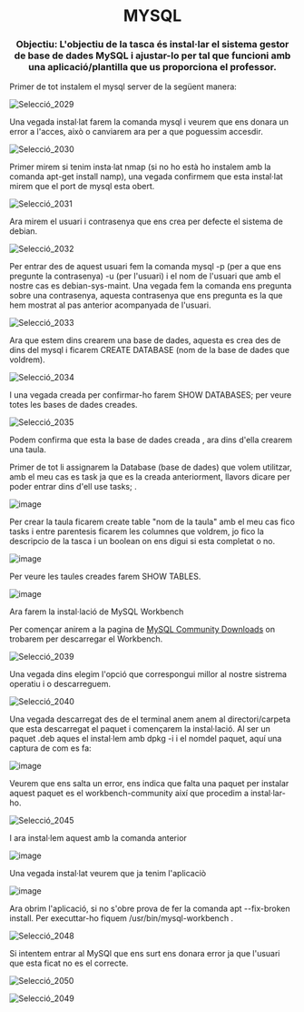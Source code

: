 <h1 align="center">MYSQL</h1>
<h3 align="center">Objectiu: L'objectiu de la tasca és instal·lar el sistema gestor de base de dades MySQL i ajustar-lo per tal que funcioni amb una aplicació/plantilla que us proporciona el professor.</h3>

<p>Primer de tot instalem el mysql server de la següent manera:</p>

![Selecció_2029](https://user-images.githubusercontent.com/91152783/170866867-145a321f-1d39-4741-9716-c2d2058fbad8.png)

<p>Una vegada instal·lat farem la comanda mysql i veurem que ens donara un error a l'acces, això o canviarem ara per a que poguessim accesdir.</p>

![Selecció_2030](https://user-images.githubusercontent.com/91152783/170867139-6ca08b2f-731b-4097-8aeb-388f6f783238.png)

<p> Primer mirem si tenim insta·lat nmap (si no ho està ho instalem amb la comanda apt-get install namp), una vegada confirmem que esta instal·lat mirem que el port de mysql esta obert.</p>

![Selecció_2031](https://user-images.githubusercontent.com/91152783/170867293-e0b82376-2c91-486c-bb36-d542c5a46683.png)

<p>Ara mirem el usuari i contrasenya que ens crea per defecte el sistema de debian.</p>

![Selecció_2032](https://user-images.githubusercontent.com/91152783/170868780-a277ddf4-2ac3-4165-97f2-92725c844bb5.png)

<p> Per entrar des de aquest usuari fem la comanda mysql -p (per a que ens pregunte la contrasenya) -u (per l'usuari) i el nom de l'usuari que amb el nostre cas es debian-sys-maint. Una vegada fem la comanda ens pregunta sobre una contrasenya, aquesta contrasenya que ens pregunta es la que hem mostrat al pas anterior acompanyada de l'usuari.</p>

![Selecció_2033](https://user-images.githubusercontent.com/91152783/170870707-d55fc918-393e-45c3-9d7c-fd7b6177aefc.png)

<p> Ara que estem dins crearem una base de dades, aquesta es crea des de dins del mysql i ficarem CREATE DATABASE (nom de la base de dades que voldrem).</p>

![Selecció_2034](https://user-images.githubusercontent.com/91152783/170870902-7b399ba2-2c14-4727-95bd-a4cf3163479a.png)

<p> I una vegada creada per confirmar-ho farem SHOW DATABASES; per veure totes les bases de dades creades.</p>

![Selecció_2035](https://user-images.githubusercontent.com/91152783/170870972-3479c010-5773-40bf-9b08-07df26bb96ee.png)

<p> Podem confirma que esta la base de dades creada , ara dins d'ella crearem una taula.</p>
<p> Primer de tot li assignarem la Database (base de dades) que volem utilitzar, amb el meu cas es task ja que es la creada anteriorment, llavors dicare per poder entrar dins d'ell use tasks; .</p>

![image](https://user-images.githubusercontent.com/91152783/170871179-fddb3f74-92e5-45c3-bd7e-58e5925d669c.png)

<p> Per crear la taula  ficarem create table "nom de la taula" amb el meu cas fico tasks i entre parentesis ficarem les columnes que voldrem, jo fico la descripcio de la tasca i un boolean on ens digui si esta completat o no.</p>

![image](https://user-images.githubusercontent.com/91152783/170872078-cade3f49-ac08-4d71-8479-f711c7d176f3.png)

<p>Per veure les taules creades farem SHOW TABLES.</p>

![image](https://user-images.githubusercontent.com/91152783/170872161-0507f18b-68f7-470c-8d0d-ee14f5d68e61.png)

<p> Ara farem la instal·lació de MySQL Workbench</p>
<p>Per començar anirem a la pagina de <a href="https://dev.mysql.com/downloads/" title="MySQL_Downloads">MySQL Community Downloads</a> on trobarem per descarregar el Workbench.</p>

![Selecció_2039](https://user-images.githubusercontent.com/91152783/170872734-fee2d3d8-352c-4767-8e86-7bc93e11eb9e.png)

<p> Una vegada dins elegim l'opció que correspongui millor al nostre sistrema operatiu i o descarreguem.</p>

![Selecció_2040](https://user-images.githubusercontent.com/91152783/170872868-4477400a-f536-48e8-9bb6-e4957d9a9f39.png)

<p> Una vegada descarregat des de el terminal anem anem al directori/carpeta que esta descarregat el paquet i començarem la instal·lació. Al ser un paquet .deb aques el instal·lem amb dpkg -i i el nomdel paquet, aquí una captura de com es fa:</p>

![image](https://user-images.githubusercontent.com/91152783/170873165-d69fb635-44a1-4a37-8deb-cb1eaa06c1d3.png)

<p> Veurem que ens salta un error, ens indica que falta una paquet per instalar aquest paquet es el workbench-community així que procedim a instal·lar-ho.</p>

![Selecció_2045](https://user-images.githubusercontent.com/91152783/170873357-73483cd7-4665-456b-b30d-e085b07a06fa.png)

<p> I ara instal·lem aquest amb la comanda anterior </p>

![image](https://user-images.githubusercontent.com/91152783/170873513-623ccbdd-3ec0-410d-bdca-adc3fefc7c69.png)

<p> Una vegada instal·lat veurem que ja tenim l'aplicaciò</p>

![image](https://user-images.githubusercontent.com/91152783/170873571-5a113e46-e4da-4151-a2a6-cd19a1434b7a.png)

<p> Ara obrim l'aplicació, si no s'obre prova de fer la comanda apt --fix-broken install. Per executtar-ho fiquem /usr/bin/mysql-workbench .</p>

![Selecció_2048](https://user-images.githubusercontent.com/91152783/170874218-7d91801c-701b-42b5-b21f-aa7f8db3a827.png)

<p> Si intentem entrar al MySQl que ens surt ens donara error ja que l'usuari que esta ficat no es el correcte.</p>

  ![Selecció_2050](https://user-images.githubusercontent.com/91152783/170874342-b7af7766-979e-4407-a0f3-3c8e4864e11a.png)

  ![Selecció_2049](https://user-images.githubusercontent.com/91152783/170874355-ec9236fc-4dfc-475d-82f4-a923ea2d86bb.png)

  
